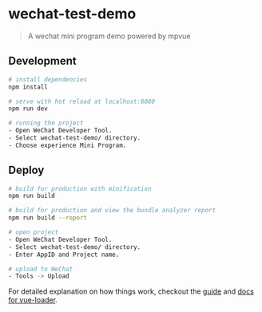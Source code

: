 # wechat-test-demo

> A wechat mini program demo powered by mpvue

## Development

``` bash
# install dependencies
npm install

# serve with hot reload at localhost:8080
npm run dev

# running the project
- Open WeChat Developer Tool.
- Select wechat-test-demo/ directory.
- Choose experience Mini Program.
```

## Deploy

``` bash
# build for production with minification
npm run build

# build for production and view the bundle analyzer report
npm run build --report

# open project
- Open WeChat Developer Tool.
- Select wechat-test-demo/ directory.
- Enter AppID and Project name.

# upload to WeChat
- Tools -> Upload
```

For detailed explanation on how things work, checkout the [guide](http://vuejs-templates.github.io/webpack/) and [docs for vue-loader](http://vuejs.github.io/vue-loader).
